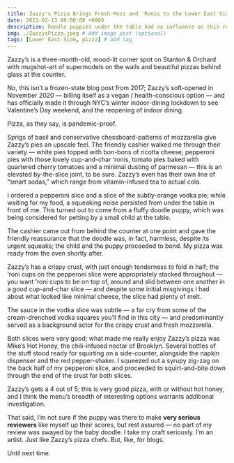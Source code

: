 ```yaml
---
title: Zazzy's Pizza Brings Fresh Mozz and 'Ronis to the Lower East Side
date: 2021-02-13 00:00:00 +0000
description: Doodle puppies under the table had no influence on this review.
img: ./ZazzysPizza.jpeg # Add image post (optional)
tags: [Lower East Side, pizza] # add tag
---
```

Zazzy’s is a three-month-old, mood-lit corner spot on Stanton & Orchard with mugshot-art of supermodels on the walls and beautiful pizzas behind glass at the counter.

No, this isn’t a frozen-state blog post from 2017; Zazzy’s soft-opened in November 2020 — billing itself as a vegan / health-conscious option — and has officially made it through NYC’s winter indoor-dining lockdown to see Valentine’s Day weekend, and the reopening of indoor dining.

Pizza, as they say, is pandemic-proof.

Sprigs of basil and conservative chessboard-patterns of mozzarella give Zazzy’s pies an upscale feel. The friendly cashier walked me through their variety — white pies topped with bon-bons of ricotta cheese, pepperoni pies with those lovely cup-and-char ‘ronis, tomato pies baked with quartered cherry tomatoes and a minimal dusting of parmesan — this is an elevated by-the-slice joint, to be sure. Zazzy’s even has their own line of “smart sodas,” which range from vitamin-infused tea to actual cola.

I ordered a pepperoni slice and a slice of the subtly-orange vodka pie; while waiting for my food, a squeaking noise persisted from under the table in front of me. This turned out to come from a fluffy doodle puppy, which was being considered for petting by a small child at the table.

The cashier came out from behind the counter at one point and gave the friendly reassurance that the doodle was, in fact, harmless, despite its urgent squeaks; the child and the puppy proceeded to bond. My pizza was ready from the oven shortly after.

Zazzy’s has a crispy crust, with just enough tenderness to fold in half; the ‘roni cups on the pepperoni slice were appropriately stacked throughout — you want ‘roni cups to be on top of, around and slid between one another in a good cup-and-char slice — and despite some initial misgivings I had about what looked like minimal cheese, the slice had plenty of melt.

The sauce in the vodka slice was subtle — a far cry from some of the cream-drenched vodka squares you’ll find in this city — and predominantly served as a background actor for the crispy crust and fresh mozzarella.

Both slices were very good; what made me really enjoy Zazzy’s pizza was Mike’s Hot Honey, the chili-infused nectar of Brooklyn. Several bottles of the stuff stood ready for squirting on a side-counter, alongside the napkin dispenser and the red pepper-shaker. I squeezed out a syrupy zig-zag on the back half of my pepperoni slice, and proceeded to squirt-and-bite down through the end of the crust for both slices.

Zazzy’s gets a 4 out of 5; this is very good pizza, with or without hot honey, and I think the menu’s breadth of interesting options warrants additional investigation.

That said, I’m not sure if the puppy was there to make **very serious reviewers** like myself up their scores, but rest assured — no part of my review was swayed by the baby doodle. I take my craft seriously. I’m an artist. Just like Zazzy’s pizza chefs. But, like, for blogs.

Until next time.